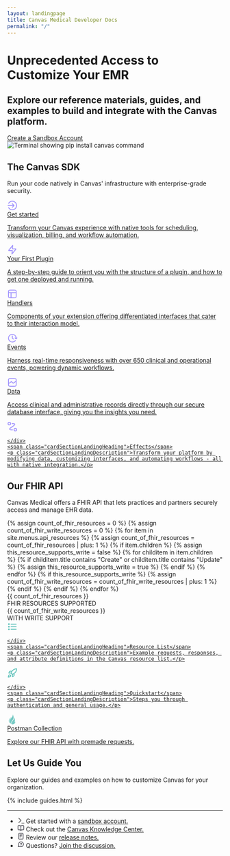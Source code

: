 ```yaml
---
layout: landingpage
title: Canvas Medical Developer Docs
permalink: "/"
---
```

<!-- NEW HERO Section of Landing Page -->

<div class="heroContainer">
    <div class="heroContainerLeft">
        <h1>Unprecedented Access to Customize Your EMR</h1>
        <h2>Explore our reference materials, guides, and examples to build and integrate with the Canvas platform.</h2>
        <a href="https://www.canvasmedical.com/emrs/developer-sandbox" class="heroButton">Create a Sandbox Account</a>
    </div>
    <div class="heroContainerRight">
        <img src="/assets/images/terminal.png" alt="Terminal showing pip install canvas command" class="terminalImage">
    </div>
</div>





<!-- NEW SDK Section of Landing Page -->
<div class="landingPageSection">
    <h2 class="landingPageSectionHeader">The Canvas SDK</h2>
    <p class="landingPageSectionDescription">Run your code natively in Canvas' infrastructure with enterprise-grade security.</p>
<div class="cardSectionLanding">


<!-- First Row of Cards -->
<a href="/sdk/" class="cardSectionLandingItem">
    <div class="cardSectionLandingIcon">
        <svg width="24" height="24" viewBox="0 0 24 24" fill="none">
        <path fill-rule="evenodd" clip-rule="evenodd" d="M12.0001 3C8.67006 3 5.76115 4.80801 4.2035 7.50073C3.92695 7.97879 3.31522 8.14215 2.83716 7.86561C2.3591 7.58906 2.19574 6.97733 2.47228 6.49927C4.37273 3.21397 7.92726 1 12.0001 1C18.0752 1 23.0001 5.92486 23.0001 12C23.0001 18.0751 18.0752 23 12.0001 23C7.92726 23 4.37273 20.786 2.47228 17.5007C2.19574 17.0227 2.3591 16.4109 2.83716 16.1344C3.31522 15.8579 3.92695 16.0212 4.2035 16.4993C5.76115 19.192 8.67006 21 12.0001 21C16.9706 21 21.0001 16.9705 21.0001 12C21.0001 7.02944 16.9706 3 12.0001 3ZM11.2929 7.29289C11.6834 6.90237 12.3166 6.90237 12.7071 7.29289L16.7071 11.2929C17.0976 11.6834 17.0976 12.3166 16.7071 12.7071L12.7071 16.7071C12.3166 17.0976 11.6834 17.0976 11.2929 16.7071C10.9024 16.3166 10.9024 15.6834 11.2929 15.2929L13.5858 13H2C1.44772 13 1 12.5523 1 12C1 11.4477 1.44772 11 2 11H13.5858L11.2929 8.70711C10.9024 8.31658 10.9024 7.68342 11.2929 7.29289Z" fill="#A295FD"/></svg>
    </div>
    <span class="cardSectionLandingHeading">Get started</span>
    <p class="cardSectionLandingDescription">Transform your Canvas experience with native tools for scheduling, visualization, billing, and workflow automation.</p>
 </a>

 <a href="/guides/your-first-plugin/" class="cardSectionLandingItem">
    <div class="cardSectionLandingIcon">
        <svg width="24" height="24" viewBox="0 0 24 24" fill="none">
        <path d="M13.0001 2L4.09356 12.6879C3.74475 13.1064 3.57035 13.3157 3.56768 13.4925C3.56537 13.6461 3.63384 13.7923 3.75336 13.8889C3.89085 14 4.16328 14 4.70814 14H12.0001L11.0001 22L19.9067 11.3121C20.2555 10.8936 20.4299 10.6843 20.4325 10.5075C20.4348 10.3539 20.3664 10.2077 20.2468 10.1111C20.1094 10 19.8369 10 19.2921 10H12.0001L13.0001 2Z" stroke="#A295FD" stroke-width="2" stroke-linecap="round" stroke-linejoin="round"/></svg>
    </div>
    <span class="cardSectionLandingHeading">Your First Plugin</span>
    <p class="cardSectionLandingDescription">A step-by-step guide to orient you with the structure of a plugin, and how to get one deployed and running.</p>
</a>

<a href="/sdk/handlers/" class="cardSectionLandingItem">
    <div class="cardSectionLandingIcon">
        <svg width="24" height="24" viewBox="0 0 24 24" fill="none">
        <path d="M3 9H21M9 9L9 21M7.8 3H16.2C17.8802 3 18.7202 3 19.362 3.32698C19.9265 3.6146 20.3854 4.07354 20.673 4.63803C21 5.27976 21 6.11984 21 7.8V16.2C21 17.8802 21 18.7202 20.673 19.362C20.3854 19.9265 19.9265 20.3854 19.362 20.673C18.7202 21 17.8802 21 16.2 21H7.8C6.11984 21 5.27976 21 4.63803 20.673C4.07354 20.3854 3.6146 19.9265 3.32698 19.362C3 18.7202 3 17.8802 3 16.2V7.8C3 6.11984 3 5.27976 3.32698 4.63803C3.6146 4.07354 4.07354 3.6146 4.63803 3.32698C5.27976 3 6.11984 3 7.8 3Z" stroke="#A295FD" stroke-width="2" stroke-linecap="round" stroke-linejoin="round"/></svg>
    </div>
    <span class="cardSectionLandingHeading">Handlers</span>
    <p class="cardSectionLandingDescription">Components of your extension offering differentiated interfaces that cater to their interaction model.</p>
</a>

<!-- Second Row of Cards -->
<a href="/sdk/events" class="cardSectionLandingItem">
    <div class="cardSectionLandingIcon">
        <svg width="24" height="24" viewBox="0 0 24 24" fill="none">
        <path d="M22.7 11.5L20.7005 13.5L18.7 11.5M20.9451 13C20.9814 12.6717 21 12.338 21 12C21 7.02944 16.9706 3 12 3C7.02944 3 3 7.02944 3 12C3 16.9706 7.02944 21 12 21C14.8273 21 17.35 19.6963 19 17.6573M12 7V12L15 14" stroke="#A295FD" stroke-width="2" stroke-linecap="round" stroke-linejoin="round"/></svg>
    </div>
    <span class="cardSectionLandingHeading">Events</span>
    <p class="cardSectionLandingDescription">Harness real-time responsiveness with over 650 clinical and operational events, powering dynamic workflows.</p>
</a>

<a href="/sdk/data" class="cardSectionLandingItem">
    <div class="cardSectionLandingIcon">
        <svg width="24" height="24" viewBox="0 0 24 24" fill="none">
        <path d="M21 9L14.5515 13.6061C14.3555 13.746 14.2576 13.816 14.1527 13.8371C14.0602 13.8557 13.9643 13.8478 13.8762 13.8142C13.7762 13.7762 13.691 13.691 13.5208 13.5208L10.4792 10.4792C10.309 10.309 10.2238 10.2238 10.1238 10.1858C10.0357 10.1522 9.9398 10.1443 9.84732 10.1629C9.74241 10.184 9.64445 10.254 9.44853 10.3939L3 15M7.8 21H16.2C17.8802 21 18.7202 21 19.362 20.673C19.9265 20.3854 20.3854 19.9265 20.673 19.362C21 18.7202 21 17.8802 21 16.2V7.8C21 6.11984 21 5.27976 20.673 4.63803C20.3854 4.07354 19.9265 3.6146 19.362 3.32698C18.7202 3 17.8802 3 16.2 3H7.8C6.11984 3 5.27976 3 4.63803 3.32698C4.07354 3.6146 3.6146 4.07354 3.32698 4.63803C3 5.27976 3 6.11984 3 7.8V16.2C3 17.8802 3 18.7202 3.32698 19.362C3.6146 19.9265 4.07354 20.3854 4.63803 20.673C5.27976 21 6.11984 21 7.8 21Z" stroke="#A295FD" stroke-width="2" stroke-linecap="round" stroke-linejoin="round"/></svg>
    </div>
    <span class="cardSectionLandingHeading">Data</span>
    <p class="cardSectionLandingDescription">Access clinical and administrative records directly through our secure database interface, giving you the insights you need.</p>
</a>

<a href="/sdk/effects" class="cardSectionLandingItem">
    <div class="cardSectionLandingIcon">
        <svg width="24" height="24" viewBox="0 0 24 24" fill="none">
        <path d="M11.5 5H11.9344C14.9816 5 16.5053 5 17.0836 5.54729C17.5836 6.02037 17.8051 6.71728 17.6702 7.39221C17.514 8.17302 16.2701 9.05285 13.7823 10.8125L9.71772 13.6875C7.2299 15.4471 5.98599 16.327 5.82984 17.1078C5.69486 17.7827 5.91642 18.4796 6.41636 18.9527C6.99474 19.5 8.51836 19.5 11.5656 19.5H12.5M8 5C8 6.65685 6.65685 8 5 8C3.34315 8 2 6.65685 2 5C2 3.34315 3.34315 2 5 2C6.65685 2 8 3.34315 8 5ZM22 19C22 20.6569 20.6569 22 19 22C17.3431 22 16 20.6569 16 19C16 17.3431 17.3431 16 19 16C20.6569 16 22 17.3431 22 19Z" stroke="#A295FD" stroke-width="2" stroke-linecap="round" stroke-linejoin="round"/></svg>

    </div>
    <span class="cardSectionLandingHeading">Effects</span>
    <p class="cardSectionLandingDescription">Transform your platform by modifying data, customizing interfaces, and automating workflows - all with native integration.</p>
</a>
</div>
</div>



<!-- FHIR API Section with Stats and Cards -->
<div class="landingPageSection">
    <h2 class="landingPageSectionHeader">Our FHIR API</h2>
    <p class="landingPageSectionDescription">Canvas Medical offers a FHIR API that lets practices and partners securely access and manage EHR data.</p>

 <!-- Stats Container -->
<div class="statsContainer">
        {% assign count_of_fhir_resources = 0 %}
        {% assign count_of_fhir_write_resources = 0 %}
        {% for item in site.menus.api_resources %}
            {% assign count_of_fhir_resources = count_of_fhir_resources | plus: 1 %}
            {% if item.children %}
                {% assign this_resource_supports_write = false %}
                {% for childitem in item.children %}
                    {% if childitem.title contains "Create" or childitem.title contains "Update" %}
                        {% assign this_resource_supports_write = true %}
                    {% endif %}
                {% endfor %}
                {% if this_resource_supports_write %}
                    {% assign count_of_fhir_write_resources = count_of_fhir_write_resources | plus: 1 %}
                {% endif %}
            {% endif %}
        {% endfor %}

<div class="statsItem">
            <div class="statsNumber">{{ count_of_fhir_resources }}</div>
            <div class="statsDescription">FHIR RESOURCES SUPPORTED</div>
        </div>
        <div class="statsItem">
            <div class="statsNumber">{{ count_of_fhir_write_resources }}</div>
            <div class="statsDescription">WITH WRITE SUPPORT</div>
        </div>
    </div>


<!-- Row of Cards -->
<div class="cardSectionLanding">
<a href="/api/" target="_blank" class="cardSectionLandingItemFhir">
    <div class="cardSectionLandingIcon">
        <svg width="24" height="24" viewBox="0 0 24 24" fill="none" xmlns="http://www.w3.org/2000/svg">
        <path d="M21 12L9 12M21 6L9 6M21 18L9 18M5 12C5 12.5523 4.55228 13 4 13C3.44772 13 3 12.5523 3 12C3 11.4477 3.44772 11 4 11C4.55228 11 5 11.4477 5 12ZM5 6C5 6.55228 4.55228 7 4 7C3.44772 7 3 6.55228 3 6C3 5.44772 3.44772 5 4 5C4.55228 5 5 5.44772 5 6ZM5 18C5 18.5523 4.55228 19 4 19C3.44772 19 3 18.5523 3 18C3 17.4477 3.44772 17 4 17C4.55228 17 5 17.4477 5 18Z" stroke="#60C2BA" stroke-width="2" stroke-linecap="round" stroke-linejoin="round"/></svg>

    </div>
    <span class="cardSectionLandingHeading">Resource List</span>
    <p class="cardSectionLandingDescription">Example requests, responses, and attribute definitions in the Canvas resource list.</p>
</a>

<a href="/api/quickstart" target="_blank" class="cardSectionLandingItemFhir">
    <div class="cardSectionLandingIcon">
        <svg width="24" height="24" viewBox="0 0 24 24" fill="none" xmlns="http://www.w3.org/2000/svg">
        <path d="M12 14.9998L9 11.9998M12 14.9998C13.3968 14.4685 14.7369 13.7985 16 12.9998M12 14.9998V19.9998C12 19.9998 15.03 19.4498 16 17.9998C17.08 16.3798 16 12.9998 16 12.9998M9 11.9998C9.53214 10.6192 10.2022 9.29582 11 8.04976C12.1652 6.18675 13.7876 4.65281 15.713 3.59385C17.6384 2.53489 19.8027 1.98613 22 1.99976C22 4.71976 21.22 9.49976 16 12.9998M9 11.9998H4C4 11.9998 4.55 8.96976 6 7.99976C7.62 6.91976 11 7.99976 11 7.99976M4.5 16.4998C3 17.7598 2.5 21.4998 2.5 21.4998C2.5 21.4998 6.24 20.9998 7.5 19.4998C8.21 18.6598 8.2 17.3698 7.41 16.5898C7.02131 16.2188 6.50929 16.0044 5.97223 15.9878C5.43516 15.9712 4.91088 16.1535 4.5 16.4998Z" stroke="#60C2BA" stroke-width="2" stroke-linecap="round" stroke-linejoin="round"/></svg>

    </div>
    <span class="cardSectionLandingHeading">Quickstart</span>
    <p class="cardSectionLandingDescription">Steps you through authentication and general usage.</p>
</a>

<a href="https://www.postman.com/canvasmedical/workspace/canvas-medical-public-documentation" target="_blank" class="cardSectionLandingItemFhir">
    <div class="cardSectionLandingIcon">
       <svg width="24" height="24" viewBox="0 0 24 24" fill="none" xmlns="http://www.w3.org/2000/svg">
        <path d="M12.6182 13.4179C8.94938 17.101 9.40187 20.7913 11.0682 23.5705C7.24013 21.9383 3.70655 15.4671 8.60297 9.59142C13.8258 4.36857 12.8465 2.08357 12.8465 0.125C14.4787 3.06285 17.0285 8.9904 12.6182 13.4179Z" fill="#74C9C3"/>
        <path d="M11.8645 23.6281C11.0833 21.9351 10.2688 17.8408 12.6343 15.4676C16.8966 11.074 16.2123 7.22361 16.1175 6.99132C16.1129 6.98395 16.1105 6.98022 16.1105 6.98022C16.1121 6.98022 16.1145 6.98395 16.1175 6.99132C16.2924 7.2682 19.6358 12.6902 17.1755 18.7316C18.5949 17.9118 19.1986 16.7917 19.3748 16.4466C18.6398 22.4036 14.8819 23.3836 11.8645 23.6281Z" fill="#74C9C3"/>
        <path d="M10.5615 6.32715C8.60289 7.52403 4.17535 10.5707 3.91421 14.4879C3.65306 18.405 5.87278 20.0371 7.17849 21.3428C6.52563 20.3636 5.21992 17.948 5.21992 14.8143C5.21992 11.6806 8.82049 7.74169 10.5615 6.32715Z" fill="#74C9C3"/></svg>
</div>
    <span class="cardSectionLandingHeading">Postman Collection</span>
    <p class="cardSectionLandingDescription">Explore our FHIR API with premade requests.</p>
</a>
</div>
</div>



<!-- NEW guide you section -->
<div class="landingPageSection">
    <h2 class="landingPageSectionHeader">Let Us Guide You</h2>
    <p class="landingPageSectionDescription">Explore our guides and examples on how to customize Canvas for your organization.</p>
    <div class="landingpage-cards">
        {% include guides.html %}
    </div>
</div>




<!-- Footer -->
<div class="landingPageSection">
<footer class="footerBox">
  <hr />
  <div class="footer-content">
    <ul>
      <li>
        <span>
        <svg width="16" height="16" viewBox="0 0 16 16" fill="none" xmlns="http://www.w3.org/2000/svg">
        <path d="M3.33325 14.1666L8.33325 9.16663L3.33325 4.16663M9.99992 15.8333H16.6666" stroke="#555" stroke-width="1.6" stroke-linecap="round" stroke-linejoin="round"/></svg>
        </span> Get started with a <a href="https://www.canvasmedical.com/emrs/developer-sandbox">sandbox account.</a>
      </li>
      <li>
        <span>
        <svg width="16" height="16" viewBox="0 0 16 16" fill="none" xmlns="http://www.w3.org/2000/svg">
        <path d="M7.99992 14L7.93322 13.8999C7.47012 13.2053 7.23857 12.858 6.93265 12.6065C6.66182 12.3839 6.34976 12.2169 6.01432 12.1151C5.63542 12 5.21799 12 4.38313 12H3.46659C2.71985 12 2.34648 12 2.06126 11.8547C1.81038 11.7268 1.60641 11.5229 1.47858 11.272C1.33325 10.9868 1.33325 10.6134 1.33325 9.86667V4.13333C1.33325 3.3866 1.33325 3.01323 1.47858 2.72801C1.60641 2.47713 1.81038 2.27316 2.06126 2.14532C2.34648 2 2.71985 2 3.46659 2H3.73325C5.22673 2 5.97346 2 6.54389 2.29065C7.04566 2.54631 7.45361 2.95426 7.70927 3.45603C7.99992 4.02646 7.99992 4.77319 7.99992 6.26667M7.99992 14V6.26667M7.99992 14L8.06662 13.8999C8.52972 13.2053 8.76126 12.858 9.06718 12.6065C9.33801 12.3839 9.65008 12.2169 9.98552 12.1151C10.3644 12 10.7818 12 11.6167 12H12.5333C13.28 12 13.6534 12 13.9386 11.8547C14.1895 11.7268 14.3934 11.5229 14.5213 11.272C14.6666 10.9868 14.6666 10.6134 14.6666 9.86667V4.13333C14.6666 3.3866 14.6666 3.01323 14.5213 2.72801C14.3934 2.47713 14.1895 2.27316 13.9386 2.14532C13.6534 2 13.28 2 12.5333 2H12.2666C10.7731 2 10.0264 2 9.45594 2.29065C8.95418 2.54631 8.54623 2.95426 8.29057 3.45603C7.99992 4.02646 7.99992 4.77319 7.99992 6.26667" stroke="#52525B" stroke-width="1.6" stroke-linecap="round" stroke-linejoin="round"/></svg>
        </span> Check out the <a href="https://canvas-medical.help.usepylon.com/">Canvas Knowledge Center.</a>
      </li>
      <li>
        <span>
        <svg width="16" height="16" viewBox="0 0 16 16" fill="none" xmlns="http://www.w3.org/2000/svg">
    <path d="M9.33341 7.33337H5.33341M6.66675 10H5.33341M10.6667 4.66671H5.33341M13.3334 4.53337V11.4667C13.3334 12.5868 13.3334 13.1469 13.1154 13.5747C12.9237 13.951 12.6177 14.257 12.2414 14.4487C11.8136 14.6667 11.2535 14.6667 10.1334 14.6667H5.86675C4.74664 14.6667 4.18659 14.6667 3.75877 14.4487C3.38244 14.257 3.07648 13.951 2.88473 13.5747C2.66675 13.1469 2.66675 12.5868 2.66675 11.4667V4.53337C2.66675 3.41327 2.66675 2.85322 2.88473 2.42539C3.07648 2.04907 3.38244 1.74311 3.75877 1.55136C4.18659 1.33337 4.74664 1.33337 5.86675 1.33337H10.1334C11.2535 1.33337 11.8136 1.33337 12.2414 1.55136C12.6177 1.74311 12.9237 2.04907 13.1154 2.42539C13.3334 2.85322 13.3334 3.41327 13.3334 4.53337Z" stroke="#52525B" stroke-width="1.6" stroke-linecap="round" stroke-linejoin="round"/>
</svg>
</span> Review our <a href="/product-updates/release-notes">release notes.</a>
      </li>
      <li>
        <span>
        <svg width="16" height="16" viewBox="0 0 16 16" fill="none" xmlns="http://www.w3.org/2000/svg">
        <path d="M6.99983 6.00149C7.1173 5.66757 7.34915 5.386 7.65432 5.20665C7.95949 5.0273 8.3183 4.96174 8.66718 5.02158C9.01606 5.08142 9.3325 5.2628 9.56046 5.5336C9.78842 5.8044 9.91319 6.14714 9.91266 6.50112C9.91266 7.50037 8.41378 8 8.41378 8M8.4331 10H8.43977M8.33316 13.3333C11.4628 13.3333 13.9998 10.7963 13.9998 7.66667C13.9998 4.53705 11.4628 2 8.33316 2C5.20355 2 2.6665 4.53705 2.6665 7.66667C2.6665 8.3 2.7704 8.90906 2.96208 9.47774C3.03421 9.69175 3.07028 9.79875 3.07678 9.88095C3.08321 9.96213 3.07835 10.019 3.05827 10.098C3.03793 10.1779 2.99303 10.261 2.90323 10.4272L1.81279 12.4456C1.65725 12.7335 1.57948 12.8774 1.59688 12.9885C1.61204 13.0853 1.669 13.1705 1.75261 13.2215C1.84862 13.2801 2.01136 13.2632 2.33686 13.2296L5.75087 12.8767C5.85426 12.866 5.90595 12.8606 5.95307 12.8624C5.99941 12.8642 6.03213 12.8686 6.07732 12.879C6.12327 12.8896 6.18104 12.9118 6.2966 12.9564C6.92864 13.1999 7.61531 13.3333 8.33316 13.3333Z" stroke="#52525B" stroke-width="1.6" stroke-linecap="round" stroke-linejoin="round"/>
</svg>
</span> Questions? <a href="https://github.com/canvas-medical/canvas-plugins/discussions">Join the discussion.</a>
      </li>
    </ul>
  </div>
</footer>
</div>
